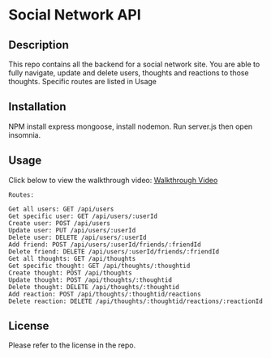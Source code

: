 # Social Network API

## Description

This repo contains all the backend for a social network site. You are able to fully navigate, update and delete users, thoughts and reactions to those thoughts. Specific routes are listed in Usage

## Installation

NPM install express mongoose, install nodemon. Run server.js then open insomnia.

## Usage

Click below to view the walkthrough video:
[Walkthrough Video](https://drive.google.com/file/d/1gFdAc4F26EhaqLxDX0-6juUnOW469iOE/view?usp=sharing)

    Routes:

    Get all users: GET /api/users
    Get specific user: GET /api/users/:userId
    Create user: POST /api/users
    Update user: PUT /api/users/:userId
    Delete user: DELETE /api/users/:userId
    Add friend: POST /api/users/:userId/friends/:friendId
    Delete friend: DELETE /api/users/:userId/friends/:friendId
    Get all thoughts: GET /api/thoughts
    Get specific thought: GET /api/thoughts/:thoughtid
    Create thought: POST /api/thoughts
    Update thought: POST /api/thoughts/:thoughtid
    Delete thought: DELETE /api/thoughts/:thoughtid
    Add reaction: POST /api/thoughts/:thoughtid/reactions
    Delete reaction: DELETE /api/thoughts/:thoughtid/reactions/:reactionId


## License

Please refer to the license in the repo.
